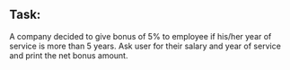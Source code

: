 ## Task:

A company decided to give bonus of 5% to employee if his/her year of service is more than 5 years. Ask user for their salary and year of service and print the net bonus amount.